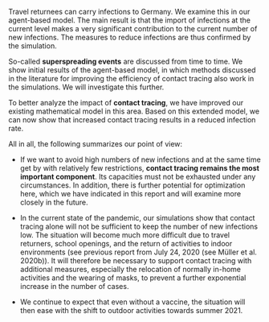 Travel returnees can carry infections to Germany. We examine this in our agent-based model. The main result is that the import of infections at the current level makes a very significant contribution to the current number of new infections. The measures to reduce infections are thus confirmed by the simulation.

So-called **superspreading events** are discussed from time to time. We show initial results of the agent-based model, in which methods discussed in the literature for improving the efficiency of contact tracing also work in the simulations. We will investigate this further.

To better analyze the impact of **contact tracing**, we have improved our existing mathematical model in this area. Based on this extended model, we can now show that increased contact tracing results in a reduced infection rate.

All in all, the following summarizes our point of view:

- If we want to avoid high numbers of new infections and at the same time get by with relatively few restrictions, **contact tracing remains the most important component**. Its capacities must not be exhausted under any circumstances. In addition, there is further potential for optimization here, which we have indicated in this report and will examine more closely in the future.

- In the current state of the pandemic, our simulations show that contact tracing alone will not be sufficient to keep the number of new infections low. The situation will become much more difficult due to travel returners, school openings, and the return of activities to indoor environments (see previous report from July 24, 2020 (see Müller et al. 2020b)). It will therefore be necessary to support contact tracing with additional measures, especially the relocation of normally in-home activities and the wearing of masks, to prevent a further exponential increase in the number of cases.

- We continue to expect that even without a vaccine, the situation will then ease with the shift to outdoor activities towards summer 2021.
